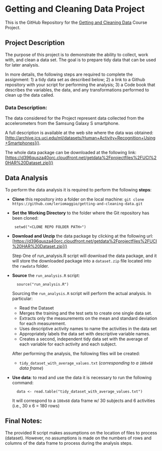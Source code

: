 # Getting and Cleaning Data Project

This is the GitHub Repository for the 
[Getting and Cleaning Data](https://class.coursera.org/getdata-007) Course Project.

## Project Description ##

The purpose of this project is to demonstrate the ability to collect, work with, and clean a 
data set. 
The goal is to prepare tidy data that can be used for later analysis.  

In more details, the following steps are required to complete the assignment:
    1) a tidy data set as described below;
    2) a link to a Github repository with your script for performing the analysis; 
    3) a Code book that describes the variables, the data, and any transformations performed 
    to clean up the data called.

### Data Description:
The data considered for the Project represent data collected from the 
accelerometers from the Samsung Galaxy S smartphone.

A full description is available at the web site where the data was obtained:
[http://archive.ics.uci.edu/ml/datasets/Human+Activity+Recognition+Using+Smartphones]().

The whole data package can be downloaded at the following link:
[https://d396qusza40orc.cloudfront.net/getdata%2Fprojectfiles%2FUCI%20HAR%20Dataset.zip]()

## Data Analysis ##

To perform the data analysis it is required to perform the following **steps**:

* **Clone** this repository into a folder on the local machine:
    `git clone https://github.com/leriomaggio/getting-and-cleaning-data.git` 

*  **Set the Working Directory** to the folder where the Git repository has been cloned:

        setwd("<CLONE REPO FOLDER PATH>")

*  **Download and Unzip** the data package by clicking at the following url:
    [https://d396qusza40orc.cloudfront.net/getdata%2Fprojectfiles%2FUCI%20HAR%20Dataset.zip]()

    Step One of  run_analysis.R script will download the data package, and it will store the 
    downloaded package into a `dataset.zip` file located into the `rawdata`
    folder.
    
* **Source** the `run_analysis.R` script: 

        source("run_analysis.R")

  Sourcing the `run_analysis.R` script will perform the actual analysis. In particular:
     - Read the Dataset
     - Merges the training and the test sets to create one single data set.
     - Extracts only the measurements on the mean and standard deviation for each measurement. 
     - Uses descriptive activity names to name the activities in the data set
     - Appropriately labels the data set with descriptive variable names. 
     - Creates a second, independent tidy data set with the average of each variable 
         for each activity and each subject.

  After performing the analysis, the following files will be created:

    - `tidy_dataset_with_average_values.txt` (*corresponding to a `180x68` data frame*)
    

* **Use data**: to read and use the data it is necessary to run the following command:

        data <- read.table("tidy_dataset_with_average_values.txt")

  It will correspond to a `180x68` data frame w/ 30 subjects and 6 activities
  (i.e., 30 x 6 = 180 rows)

## Final Notes:

The provided R script makes assumptions on the location of files to process (dataset).
However, no assumptions is made on the numbers of rows and columns of the data frame
to process during the analysis steps.
